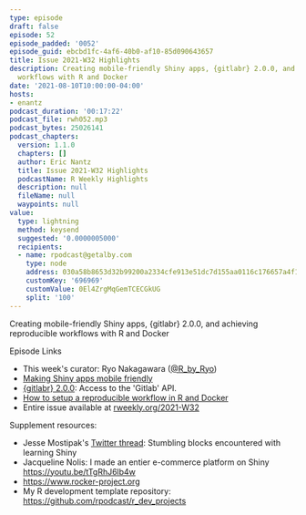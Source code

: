 ```yaml
---
type: episode
draft: false
episode: 52
episode_padded: '0052'
episode_guid: ebcbd1fc-4af6-40b0-af10-85d090643657
title: Issue 2021-W32 Highlights
description: Creating mobile-friendly Shiny apps, {gitlabr} 2.0.0, and achieving reproducible
  workflows with R and Docker
date: '2021-08-10T10:00:00-04:00'
hosts:
- enantz
podcast_duration: '00:17:22'
podcast_file: rwh052.mp3
podcast_bytes: 25026141
podcast_chapters:
  version: 1.1.0
  chapters: []
  author: Eric Nantz
  title: Issue 2021-W32 Highlights
  podcastName: R Weekly Highlights
  description: null
  fileName: null
  waypoints: null
value:
  type: lightning
  method: keysend
  suggested: '0.0000005000'
  recipients:
  - name: rpodcast@getalby.com
    type: node
    address: 030a58b8653d32b99200a2334cfe913e51dc7d155aa0116c176657a4f1722677a3
    customKey: '696969'
    customValue: 0El4ZrgMqGemTCECGkUG
    split: '100'
---
```

Creating mobile-friendly Shiny apps, {gitlabr} 2.0.0, and achieving reproducible workflows with R and Docker

Episode Links

-   This week's curator: Ryo Nakagawara (<a href="https://twitter.com/R_by_Ryo" rel="nofollow">@R_by_Ryo</a>)
-   <a href="https://jnolis.com/blog/shiny_mobile/" rel="nofollow">Making Shiny apps mobile friendly</a>
-   <a href="https://github.com/statnmap/gitlabr" rel="nofollow">{gitlabr} 2.0.0</a>: Access to the 'Gitlab' API.
-   <a href="https://medium.com/@rahul.sangole/reproducible-work-in-r-e7d160d5d198" rel="nofollow">How to setup a reproducible workflow in R and Docker</a>
-   Entire issue available at <a href="https://rweekly.org/2021-W32.html" rel="nofollow">rweekly.org/2021-W32</a>

Supplement resources:

-   Jesse Mostipak's <a href="https://twitter.com/kierisi/status/1418601202636500994" rel="nofollow">Twitter thread</a>: Stumbling blocks encountered with learning Shiny
-   Jacqueline Nolis: I made an entier e-commerce platform on Shiny <a href="https://youtu.be/tTgRhJ6lb4w" rel="nofollow">https://youtu.be/tTgRhJ6lb4w</a>
-   <a href="https://www.rocker-project.org" rel="nofollow">https://www.rocker-project.org</a>
-   My R development template repository: <a href="https://github.com/rpodcast/r_dev_projects" rel="nofollow">https://github.com/rpodcast/r_dev_projects</a>
